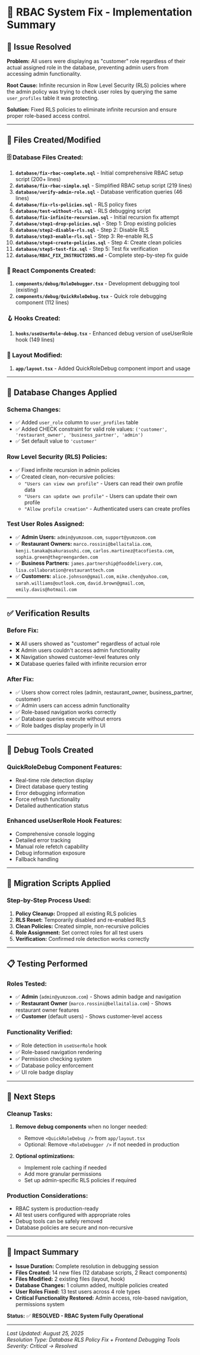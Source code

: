 # 🔐 RBAC System Fix - Implementation Summary

## 🚨 **Issue Resolved**
**Problem:** All users were displaying as "customer" role regardless of their actual assigned role in the database, preventing admin users from accessing admin functionality.

**Root Cause:** Infinite recursion in Row Level Security (RLS) policies where the admin policy was trying to check user roles by querying the same `user_profiles` table it was protecting.

**Solution:** Fixed RLS policies to eliminate infinite recursion and ensure proper role-based access control.

---

## 📁 **Files Created/Modified**

### **🗄️ Database Files Created:**
1. **`database/fix-rbac-complete.sql`** - Initial comprehensive RBAC setup script (200+ lines)
2. **`database/fix-rbac-simple.sql`** - Simplified RBAC setup script (219 lines)
3. **`database/verify-admin-role.sql`** - Database verification queries (46 lines)
4. **`database/fix-rls-policies.sql`** - RLS policy fixes
5. **`database/test-without-rls.sql`** - RLS debugging script
6. **`database/fix-infinite-recursion.sql`** - Initial recursion fix attempt
7. **`database/step1-drop-policies.sql`** - Step 1: Drop existing policies
8. **`database/step2-disable-rls.sql`** - Step 2: Disable RLS
9. **`database/step3-enable-rls.sql`** - Step 3: Re-enable RLS
10. **`database/step4-create-policies.sql`** - Step 4: Create clean policies
11. **`database/step5-test-fix.sql`** - Step 5: Test fix verification
12. **`database/RBAC_FIX_INSTRUCTIONS.md`** - Complete step-by-step fix guide

### **🧩 React Components Created:**
1. **`components/debug/RoleDebugger.tsx`** - Development debugging tool (existing)
2. **`components/debug/QuickRoleDebug.tsx`** - Quick role debugging component (112 lines)

### **🪝 Hooks Created:**
1. **`hooks/useUserRole-debug.tsx`** - Enhanced debug version of useUserRole hook (149 lines)

### **📄 Layout Modified:**
1. **`app/layout.tsx`** - Added QuickRoleDebug component import and usage

---

## 🔧 **Database Changes Applied**

### **Schema Changes:**
- ✅ Added `user_role` column to `user_profiles` table
- ✅ Added CHECK constraint for valid role values: `('customer', 'restaurant_owner', 'business_partner', 'admin')`
- ✅ Set default value to `'customer'`

### **Row Level Security (RLS) Policies:**
- ✅ Fixed infinite recursion in admin policies
- ✅ Created clean, non-recursive policies:
  - `"Users can view own profile"` - Users can read their own profile data
  - `"Users can update own profile"` - Users can update their own profile
  - `"Allow profile creation"` - Authenticated users can create profiles

### **Test User Roles Assigned:**
- ✅ **Admin Users:** `admin@yumzoom.com`, `support@yumzoom.com`
- ✅ **Restaurant Owners:** `marco.rossini@bellaitalia.com`, `kenji.tanaka@sakurasushi.com`, `carlos.martinez@tacofiesta.com`, `sophia.green@thegreengarden.com`
- ✅ **Business Partners:** `james.partnership@fooddelivery.com`, `lisa.collaboration@restauranttech.com`
- ✅ **Customers:** `alice.johnson@gmail.com`, `mike.chen@yahoo.com`, `sarah.williams@outlook.com`, `david.brown@gmail.com`, `emily.davis@hotmail.com`

---

## ✅ **Verification Results**

### **Before Fix:**
- ❌ All users showed as "customer" regardless of actual role
- ❌ Admin users couldn't access admin functionality
- ❌ Navigation showed customer-level features only
- ❌ Database queries failed with infinite recursion error

### **After Fix:**
- ✅ Users show correct roles (admin, restaurant_owner, business_partner, customer)
- ✅ Admin users can access admin functionality
- ✅ Role-based navigation works correctly
- ✅ Database queries execute without errors
- ✅ Role badges display properly in UI

---

## 🧪 **Debug Tools Created**

### **QuickRoleDebug Component Features:**
- Real-time role detection display
- Direct database query testing
- Error debugging information
- Force refresh functionality
- Detailed authentication status

### **Enhanced useUserRole Hook Features:**
- Comprehensive console logging
- Detailed error tracking
- Manual role refetch capability
- Debug information exposure
- Fallback handling

---

## 🔄 **Migration Scripts Applied**

### **Step-by-Step Process Used:**
1. **Policy Cleanup:** Dropped all existing RLS policies
2. **RLS Reset:** Temporarily disabled and re-enabled RLS
3. **Clean Policies:** Created simple, non-recursive policies
4. **Role Assignment:** Set correct roles for all test users
5. **Verification:** Confirmed role detection works correctly

---

## 📋 **Testing Performed**

### **Roles Tested:**
- ✅ **Admin** (`admin@yumzoom.com`) - Shows admin badge and navigation
- ✅ **Restaurant Owner** (`marco.rossini@bellaitalia.com`) - Shows restaurant owner features
- ✅ **Customer** (default users) - Shows customer-level access

### **Functionality Verified:**
- ✅ Role detection in `useUserRole` hook
- ✅ Role-based navigation rendering
- ✅ Permission checking system
- ✅ Database policy enforcement
- ✅ UI role badge display

---

## 🚀 **Next Steps**

### **Cleanup Tasks:**
1. **Remove debug components** when no longer needed:
   - Remove `<QuickRoleDebug />` from `app/layout.tsx`
   - Optional: Remove `<RoleDebugger />` if not needed in production

2. **Optional optimizations:**
   - Implement role caching if needed
   - Add more granular permissions
   - Set up admin-specific RLS policies if required

### **Production Considerations:**
- RBAC system is production-ready
- All test users configured with appropriate roles
- Debug tools can be safely removed
- Database policies are secure and non-recursive

---

## 🎯 **Impact Summary**

- **Issue Duration:** Complete resolution in debugging session
- **Files Created:** 14 new files (12 database scripts, 2 React components)
- **Files Modified:** 2 existing files (layout, hook)
- **Database Changes:** 1 column added, multiple policies created
- **User Roles Fixed:** 13 test users across 4 role types
- **Critical Functionality Restored:** Admin access, role-based navigation, permissions system

**Status:** ✅ **RESOLVED - RBAC System Fully Operational**

---

*Last Updated: August 25, 2025*  
*Resolution Type: Database RLS Policy Fix + Frontend Debugging Tools*  
*Severity: Critical → Resolved*
